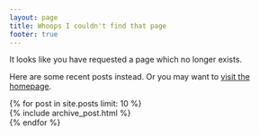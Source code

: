 ```yaml
---
layout: page
title: Whoops I couldn't find that page
footer: true
---
```


It looks like you have requested a page which no longer exists.

Here are some recent posts instead.  Or you may want to [visit the homepage](/).

<div id="blog-archives" class="missing">
  {% for post in site.posts limit: 10 %}
  <article>
    {% include archive_post.html %}
  </article>
  {% endfor %}
</div>
